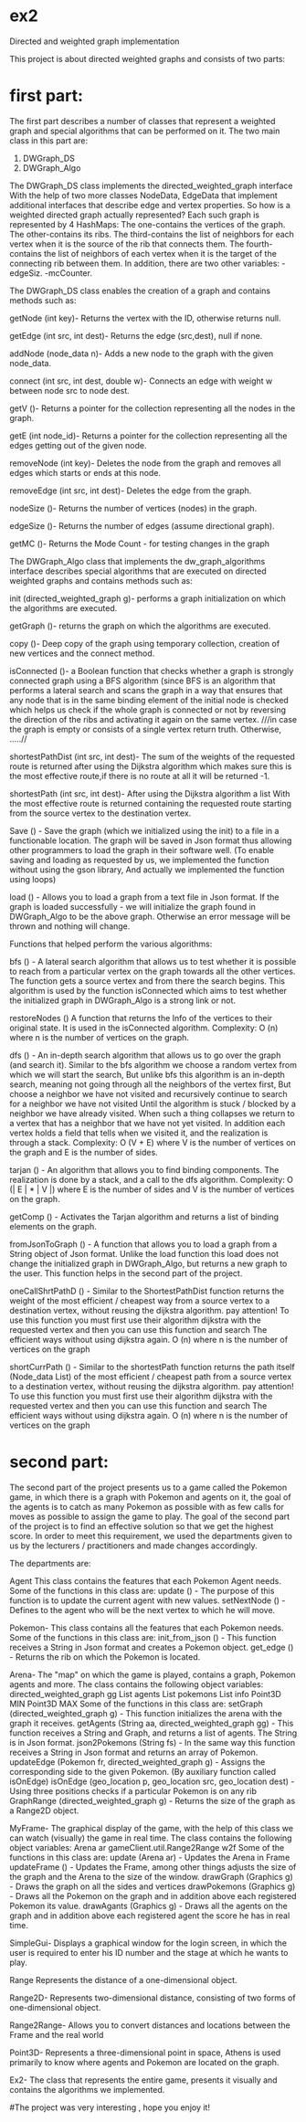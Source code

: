 # ex2
Directed and weighted graph implementation

This project is about directed weighted graphs and consists of two parts:

# first part:

The first part describes a number of classes that represent a weighted graph and special algorithms that can be performed on it.
The two main class in this part are:

1) DWGraph_DS
2) DWGraph_Algo

The DWGraph_DS class implements the directed_weighted_graph interface With the help of two more classes NodeData, EdgeData that 
implement additional interfaces that describe edge and vertex properties.
So how is a weighted directed graph actually represented?
Each such graph is represented by 4 HashMaps:
The one-contains the vertices of the graph.
The other-contains its ribs.
The third-contains the list of neighbors for each vertex when it is the source of the rib that connects them.
The fourth-contains the list of neighbors of each vertex when it is the target of the connecting rib between them.
In addition, there are two other variables:
-edgeSiz.
-mcCounter.

The DWGraph_DS class enables the creation of a graph and contains methods such as:

getNode (int key)-
Returns the vertex with the ID, otherwise returns null.

getEdge (int src, int dest)-
Returns the edge (src,dest), null if none.

addNode (node_data n)-
Adds a new node to the graph with the given node_data.

connect (int src, int dest, double w)-
Connects an edge with weight w between node src to node dest.

getV ()-
Returns a pointer for the collection representing all the nodes in the graph.

getE (int node_id)-
Returns a pointer for the collection representing all the edges getting out of the given node. 

removeNode (int key)-
Deletes the node from the graph and removes all edges which starts or ends at this node.

removeEdge (int src, int dest)-
Deletes the edge from the graph.

nodeSize ()-
Returns the number of vertices (nodes) in the graph.

edgeSize ()-
Returns the number of edges (assume directional graph).

getMC ()-
Returns the Mode Count - for testing changes in the graph

The DWGraph_Algo class that implements the dw_graph_algorithms interface describes special algorithms that are executed on directed weighted graphs and contains methods such as:

init (directed_weighted_graph g)- 
performs a graph initialization on which the algorithms are executed.

getGraph ()-
returns the graph on which the algorithms are executed.

copy ()-
Deep copy of the graph using temporary collection, creation of new vertices and the connect method.

isConnected ()-
a Boolean function that checks whether a graph is strongly connected graph using a BFS algorithm (since BFS is an algorithm that performs a
lateral search and scans the graph in a way that ensures that any node that is in the same binding element of the
initial node is checked which helps us check if the whole graph is connected or not by reversing the direction of the ribs and activating it again on the same vertex.
///in case the graph is empty or consists of a single vertex return truth.
Otherwise, .....//

shortestPathDist (int src, int dest)-
The sum of the weights of the requested route is returned after using the Dijkstra algorithm which makes sure this is the most effective 
route,if there is no route at all it will be returned -1.

shortestPath (int src, int dest)-
After using the Dijkstra algorithm a list With the most effective route is returned containing the requested route starting
from the source vertex to the destination vertex.

Save () -
Save the graph (which we initialized using the init) to a file in a functionable location.
The graph will be saved in Json format thus allowing other programmers to load the graph in their software well.
(To enable saving and loading as requested by us, we implemented the function without using the gson library,
And actually we implemented the function using loops)

load () -
Allows you to load a graph from a text file in Json format.
If the graph is loaded successfully - we will initialize the graph found in DWGraph_Algo to be the above graph.
Otherwise an error message will be thrown and nothing will change.

Functions that helped perform the various algorithms:

bfs () -
A lateral search algorithm that allows us to test whether it is possible to reach from a particular vertex on the graph towards all the other vertices.
The function gets a source vertex and from there the search begins.
This algorithm is used by the function isConnected which aims to test whether the initialized graph in DWGraph_Algo is a strong link or not.

restoreNodes ()
A function that returns the Info of the vertices to their original state.
It is used in the isConnected algorithm.
Complexity: O (n) where n is the number of vertices on the graph.

dfs () -
An in-depth search algorithm that allows us to go over the graph (and search it).
Similar to the bfs algorithm we choose a random vertex from which we will start the search,
But unlike bfs this algorithm is an in-depth search, meaning not going through all the neighbors of the vertex first,
But choose a neighbor we have not visited and recursively continue to search for a neighbor we have not visited
Until the algorithm is stuck / blocked by a neighbor we have already visited.
When such a thing collapses we return to a vertex that has a neighbor that we have not yet visited.
In addition each vertex holds a field that tells when we visited it, and the realization is through a stack.
Complexity: O (V + E) where V is the number of vertices on the graph and E is the number of sides.

tarjan () -
An algorithm that allows you to find binding components.
The realization is done by a stack, and a call to the dfs algorithm.
Complexity: O (| E | * | V |) where E is the number of sides and V is the number of vertices on the graph.

getComp () -
Activates the Tarjan algorithm and returns a list of binding elements on the graph.

fromJsonToGraph () -
A function that allows you to load a graph from a String object of Json format.
Unlike the load function this load does not change the initialized graph in DWGraph_Algo, but returns a new graph to the user.
This function helps in the second part of the project.

oneCallShrtPathD () -
Similar to the ShortestPathDist function returns the weight of the most efficient / cheapest way from a source vertex to a destination vertex, without reusing the dijkstra algorithm.
pay attention! To use this function you must first use their algorithm dijkstra with the requested vertex and then you can use this function and search
The efficient ways without using dijkstra again.
O (n) where n is the number of vertices on the graph

shortCurrPath () -
Similar to the shortestPath function returns the path itself (Node_data List) of the most efficient / cheapest path from a source vertex to a destination vertex, without reusing the dijkstra algorithm.
pay attention! To use this function you must first use their algorithm dijkstra with the requested vertex and then you can use this function and search
The efficient ways without using dijkstra again.
O (n) where n is the number of vertices on the graph

# second part:

The second part of the project presents us to a game called the Pokemon game, in which there is a graph with Pokemon and agents on it, the goal of the agents is to catch as many Pokemon as possible with as few calls for moves as possible to assign the game to play.
The goal of the second part of the project is to find an effective solution so that we get the highest score.
In order to meet this requirement, we used the departments given to us by the lecturers / practitioners and made changes accordingly.

The departments are:

Agent
This class contains the features that each Pokemon Agent needs.
Some of the functions in this class are:
update () -
The purpose of this function is to update the current agent with new values.
setNextNode () -
Defines to the agent who will be the next vertex to which he will move.

Pokemon-
This class contains all the features that each Pokemon needs.
Some of the functions in this class are:
init_from_json () -
This function receives a String in Json format and creates a Pokemon object.
get_edge () -
Returns the rib on which the Pokemon is located.

Arena-
The "map" on which the game is played, contains a graph, Pokemon agents and more.
The class contains the following object variables:
directed_weighted_graph gg
List <Agent> agents
List <Pokemon> pokemons
List <String> info
Point3D MIN
Point3D MAX
Some of the functions in this class are:
setGraph (directed_weighted_graph g) -
This function initializes the arena with the graph it receives.
getAgents (String aa, directed_weighted_graph gg) -
This function receives a String and Graph, and returns a list of agents.
The String is in Json format.
json2Pokemons (String fs) -
In the same way this function receives a String in Json format and returns an array of Pokemon.
updateEdge (Pokemon fr, directed_weighted_graph g) -
Assigns the corresponding side to the given Pokemon. (By auxiliary function called isOnEdge)
isOnEdge (geo_location p, geo_location src, geo_location dest) -
Using three positions checks if a particular Pokemon is on any rib
GraphRange (directed_weighted_graph g) -
Returns the size of the graph as a Range2D object.

MyFrame-
The graphical display of the game, with the help of this class we can watch (visually) the game in real time.
The class contains the following object variables:
Arena ar
gameClient.util.Range2Range w2f
Some of the functions in this class are:
update (Arena ar) -
Updates the Arena in Frame
updateFrame () -
Updates the Frame, among other things adjusts the size of the graph and the Arena to the size of the window.
drawGraph (Graphics g) -
Draws the graph on all the sides and vertices
drawPokemons (Graphics g) -
Draws all the Pokemon on the graph and in addition above each registered Pokemon its value.
drawAgants (Graphics g) -
Draws all the agents on the graph and in addition above each registered agent the score he has in real time.

SimpleGui-
Displays a graphical window for the login screen, in which the user is required to enter his ID number and the stage at which he wants to play.

Range
Represents the distance of a one-dimensional object.

Range2D-
Represents two-dimensional distance, consisting of two forms of one-dimensional object.

Range2Range-
Allows you to convert distances and locations between the Frame and the real world

Point3D-
Represents a three-dimensional point in space, Athens is used primarily to know where agents and Pokemon are located on the graph.

Ex2-
The class that represents the entire game, presents it visually and contains the algorithms we implemented.

#The project was very interesting , hope you enjoy it!

